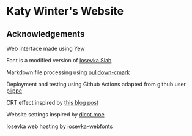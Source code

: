 # Katy Winter's Website

## Acknowledgements

Web interface made using [Yew](https://yew.rs/)

Font is a modified version of [Iosevka Slab](https://github.com/be5invis/Iosevka)

Markdown file processing using [pulldown-cmark](https://github.com/raphlinus/pulldown-cmark)

Deployment and testing using Github Actions adapted from github user [plippe](https://github.com/plippe)

CRT effect inspired by [this blog post](https://aleclownes.com/2017/02/01/crt-display.html)

Website settings inspired by [dicot.moe](https://dicot.moe/)

Iosevka web hosting by [iosevka-webfonts](https://iosevka-webfonts.github.io)